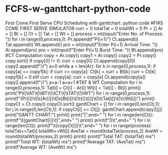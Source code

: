 # FCFS-w-ganttchart-python-code
First Come First Serve CPU Scheduling with ganttchart. python code
#FIRS COME FIRST SERVE SIMULATOR
curr = 0
totalTat = 0
totalWt = 0
Pr = []
Ar = []
Bt = []
Ct = []
Tat = []
Wt = []
process = int(input("Enter No. of Process: "))
for i in range(0,process,1):
    Pr.append(f"P{i+1}")
    Ct.append(i)
    Tat.append(i)
    Wt.append(i)
    pro = int(input(f"Enter P{i+1} Arrival Time: "))
    Ar.append(pro)
    pro = int(input(f"Enter P{i+1} Burst Time: "))
    Bt.append(pro)
#CT Computation
copy = Ar.copy()
copy1 = Ar.copy()
copy2 = Pr.copy()
copy.sort()
if copy[0] != 0:
    curr = copy[0]
    Ct.append(copy[0])
    copy2.append(f"//")
a=0
while a < len(Ar):
    for k in range(0,process,1):
        if copy[a] == copy1[k]:
            if curr >= copy[a]:
                Ct[k] = curr + Bt[k]
                curr = Ct[k]
                copy1[k] = 0
            elif curr < copy[a]:
                curr = copy[a]
                Ct.append(copy[a])
                copy2.append(f"//")
                a=a-1
    a=a+1
#TAT & WT Computation
for i in range(0,process,1):
    Tat[i] = Ct[i] - Ar[i]
    Wt[i] = Tat[i] - Bt[i]
print()
print("P\t|\tAT\t|\tBT\t|\tCT\t|\tTAT\t|\tWT")
for i in range(0,process,1): print(f"{Pr[i]}\t|\t{Ar[i]}\t|\t{Bt[i]}\t|\t{Ct[i]}\t|\t{Tat[i]}\t|\t{Wt[i]}")
print()
copyCt = Ct.copy()
copyCt.sort()
ganttChart = []
for i in range(0,len(Ct),1):
    for j in range(0,len(Ct),1):
        if copyCt[i] == Ct[j]:
            ganttChart.append(copy2[j])
print("GANTT CHART:")
print()
print("|",end=" ")
for i in range(len(Ct)): print(f"\t{ganttChart[i]}\t|",end=" ")
print()
print(f"0\t",end=" ")
for i in range(len(Ct)): print(f"\t{copyCt[i]}\t",end=" ")
for i in range(process):
    totalTat+=Tat[i]
    totalWt+=Wt[i]
AveTat = round(totalTat/process,2)
AveWt = round(totalWt/process,2)
print()
print()
print(f"Total TAT: {totalTat} ms")
print(f"Total WT: {totalWt} ms")
print(f"Average TAT: {AveTat} ms")
print(f"Average WT: {AveWt} ms")
